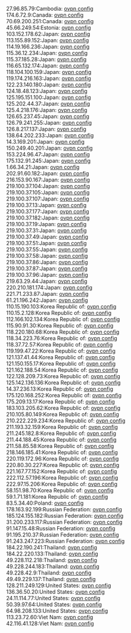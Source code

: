 27.96.85.79:Cambodia: [ovpn config](vpn/27_96_85_79.ovpn)  
174.6.72.9:Canada: [ovpn config](vpn/174_6_72_9.ovpn)  
70.69.200.251:Canada: [ovpn config](vpn/70_69_200_251.ovpn)  
45.66.249.54:Estonia: [ovpn config](vpn/45_66_249_54.ovpn)  
103.152.178.62:Japan: [ovpn config](vpn/103_152_178_62.ovpn)  
113.155.89.152:Japan: [ovpn config](vpn/113_155_89_152.ovpn)  
114.19.166.236:Japan: [ovpn config](vpn/114_19_166_236.ovpn)  
115.36.12.234:Japan: [ovpn config](vpn/115_36_12_234.ovpn)  
115.37.185.28:Japan: [ovpn config](vpn/115_37_185_28.ovpn)  
116.65.132.174:Japan: [ovpn config](vpn/116_65_132_174.ovpn)  
118.104.100.159:Japan: [ovpn config](vpn/118_104_100_159.ovpn)  
119.174.216.163:Japan: [ovpn config](vpn/119_174_216_163.ovpn)  
122.23.140.180:Japan: [ovpn config](vpn/122_23_140_180.ovpn)  
124.18.48.123:Japan: [ovpn config](vpn/124_18_48_123.ovpn)  
125.195.151.100:Japan: [ovpn config](vpn/125_195_151_100.ovpn)  
125.202.44.37:Japan: [ovpn config](vpn/125_202_44_37.ovpn)  
125.4.218.176:Japan: [ovpn config](vpn/125_4_218_176.ovpn)  
126.65.237.45:Japan: [ovpn config](vpn/126_65_237_45.ovpn)  
126.79.241.255:Japan: [ovpn config](vpn/126_79_241_255.ovpn)  
126.8.217.137:Japan: [ovpn config](vpn/126_8_217_137.ovpn)  
138.64.202.233:Japan: [ovpn config](vpn/138_64_202_233.ovpn)  
14.3.169.201:Japan: [ovpn config](vpn/14_3_169_201.ovpn)  
150.249.40.201:Japan: [ovpn config](vpn/150_249_40_201.ovpn)  
153.224.96.47:Japan: [ovpn config](vpn/153_224_96_47.ovpn)  
175.132.91.245:Japan: [ovpn config](vpn/175_132_91_245.ovpn)  
1.66.34.21:Japan: [ovpn config](vpn/1_66_34_21.ovpn)  
202.91.60.182:Japan: [ovpn config](vpn/202_91_60_182.ovpn)  
216.153.90.167:Japan: [ovpn config](vpn/216_153_90_167.ovpn)  
219.100.37.104:Japan: [ovpn config](vpn/219_100_37_104.ovpn)  
219.100.37.105:Japan: [ovpn config](vpn/219_100_37_105.ovpn)  
219.100.37.107:Japan: [ovpn config](vpn/219_100_37_107.ovpn)  
219.100.37.13:Japan: [ovpn config](vpn/219_100_37_13.ovpn)  
219.100.37.177:Japan: [ovpn config](vpn/219_100_37_177.ovpn)  
219.100.37.182:Japan: [ovpn config](vpn/219_100_37_182.ovpn)  
219.100.37.19:Japan: [ovpn config](vpn/219_100_37_19.ovpn)  
219.100.37.31:Japan: [ovpn config](vpn/219_100_37_31.ovpn)  
219.100.37.49:Japan: [ovpn config](vpn/219_100_37_49.ovpn)  
219.100.37.51:Japan: [ovpn config](vpn/219_100_37_51.ovpn)  
219.100.37.55:Japan: [ovpn config](vpn/219_100_37_55.ovpn)  
219.100.37.58:Japan: [ovpn config](vpn/219_100_37_58.ovpn)  
219.100.37.86:Japan: [ovpn config](vpn/219_100_37_86.ovpn)  
219.100.37.87:Japan: [ovpn config](vpn/219_100_37_87.ovpn)  
219.100.37.96:Japan: [ovpn config](vpn/219_100_37_96.ovpn)  
219.63.29.44:Japan: [ovpn config](vpn/219_63_29_44.ovpn)  
220.210.181.174:Japan: [ovpn config](vpn/220_210_181_174.ovpn)  
221.71.233.87:Japan: [ovpn config](vpn/221_71_233_87.ovpn)  
61.21.196.242:Japan: [ovpn config](vpn/61_21_196_242.ovpn)  
110.15.190.103:Korea Republic of: [ovpn config](vpn/110_15_190_103.ovpn)  
110.15.2.128:Korea Republic of: [ovpn config](vpn/110_15_2_128.ovpn)  
112.166.102.134:Korea Republic of: [ovpn config](vpn/112_166_102_134.ovpn)  
115.90.91.30:Korea Republic of: [ovpn config](vpn/115_90_91_30.ovpn)  
118.220.180.68:Korea Republic of: [ovpn config](vpn/118_220_180_68.ovpn)  
118.34.223.76:Korea Republic of: [ovpn config](vpn/118_34_223_76.ovpn)  
118.37.72.57:Korea Republic of: [ovpn config](vpn/118_37_72_57.ovpn)  
119.199.47.22:Korea Republic of: [ovpn config](vpn/119_199_47_22.ovpn)  
121.137.41.44:Korea Republic of: [ovpn config](vpn/121_137_41_44.ovpn)  
121.150.155.17:Korea Republic of: [ovpn config](vpn/121_150_155_17.ovpn)  
121.162.188.54:Korea Republic of: [ovpn config](vpn/121_162_188_54.ovpn)  
122.128.209.73:Korea Republic of: [ovpn config](vpn/122_128_209_73.ovpn)  
125.142.136.136:Korea Republic of: [ovpn config](vpn/125_142_136_136.ovpn)  
14.37.236.13:Korea Republic of: [ovpn config](vpn/14_37_236_13.ovpn)  
175.120.168.252:Korea Republic of: [ovpn config](vpn/175_120_168_252.ovpn)  
175.209.13.17:Korea Republic of: [ovpn config](vpn/175_209_13_17.ovpn)  
183.103.205.62:Korea Republic of: [ovpn config](vpn/183_103_205_62.ovpn)  
210.105.80.149:Korea Republic of: [ovpn config](vpn/210_105_80_149.ovpn)  
210.222.229.234:Korea Republic of: [ovpn config](vpn/210_222_229_234.ovpn)  
211.193.32.159:Korea Republic of: [ovpn config](vpn/211_193_32_159.ovpn)  
211.245.182.8:Korea Republic of: [ovpn config](vpn/211_245_182_8.ovpn)  
211.44.188.45:Korea Republic of: [ovpn config](vpn/211_44_188_45.ovpn)  
211.58.85.58:Korea Republic of: [ovpn config](vpn/211_58_85_58.ovpn)  
218.146.185.41:Korea Republic of: [ovpn config](vpn/218_146_185_41.ovpn)  
220.119.172.96:Korea Republic of: [ovpn config](vpn/220_119_172_96.ovpn)  
220.80.30.227:Korea Republic of: [ovpn config](vpn/220_80_30_227.ovpn)  
221.167.77.152:Korea Republic of: [ovpn config](vpn/221_167_77_152.ovpn)  
222.112.57.196:Korea Republic of: [ovpn config](vpn/222_112_57_196.ovpn)  
222.97.15.206:Korea Republic of: [ovpn config](vpn/222_97_15_206.ovpn)  
58.151.98.70:Korea Republic of: [ovpn config](vpn/58_151_98_70.ovpn)  
59.1.71.181:Korea Republic of: [ovpn config](vpn/59_1_71_181.ovpn)  
83.5.34.40:Poland: [ovpn config](vpn/83_5_34_40.ovpn)  
178.163.92.199:Russian Federation: [ovpn config](vpn/178_163_92_199.ovpn)  
185.124.155.182:Russian Federation: [ovpn config](vpn/185_124_155_182.ovpn)  
31.200.233.117:Russian Federation: [ovpn config](vpn/31_200_233_117.ovpn)  
91.147.15.48:Russian Federation: [ovpn config](vpn/91_147_15_48.ovpn)  
91.195.210.37:Russian Federation: [ovpn config](vpn/91_195_210_37.ovpn)  
91.243.247.223:Russian Federation: [ovpn config](vpn/91_243_247_223.ovpn)  
184.22.190.241:Thailand: [ovpn config](vpn/184_22_190_241.ovpn)  
184.22.220.133:Thailand: [ovpn config](vpn/184_22_220_133.ovpn)  
49.228.112.218:Thailand: [ovpn config](vpn/49_228_112_218.ovpn)  
49.228.244.183:Thailand: [ovpn config](vpn/49_228_244_183.ovpn)  
49.228.42.9:Thailand: [ovpn config](vpn/49_228_42_9.ovpn)  
49.49.229.137:Thailand: [ovpn config](vpn/49_49_229_137.ovpn)  
128.211.249.129:United States: [ovpn config](vpn/128_211_249_129.ovpn)  
136.36.50.20:United States: [ovpn config](vpn/136_36_50_20.ovpn)  
24.11.114.77:United States: [ovpn config](vpn/24_11_114_77.ovpn)  
50.39.97.64:United States: [ovpn config](vpn/50_39_97_64.ovpn)  
64.98.208.133:United States: [ovpn config](vpn/64_98_208_133.ovpn)  
113.23.72.60:Viet Nam: [ovpn config](vpn/113_23_72_60.ovpn)  
42.116.41.128:Viet Nam: [ovpn config](vpn/42_116_41_128.ovpn)  
